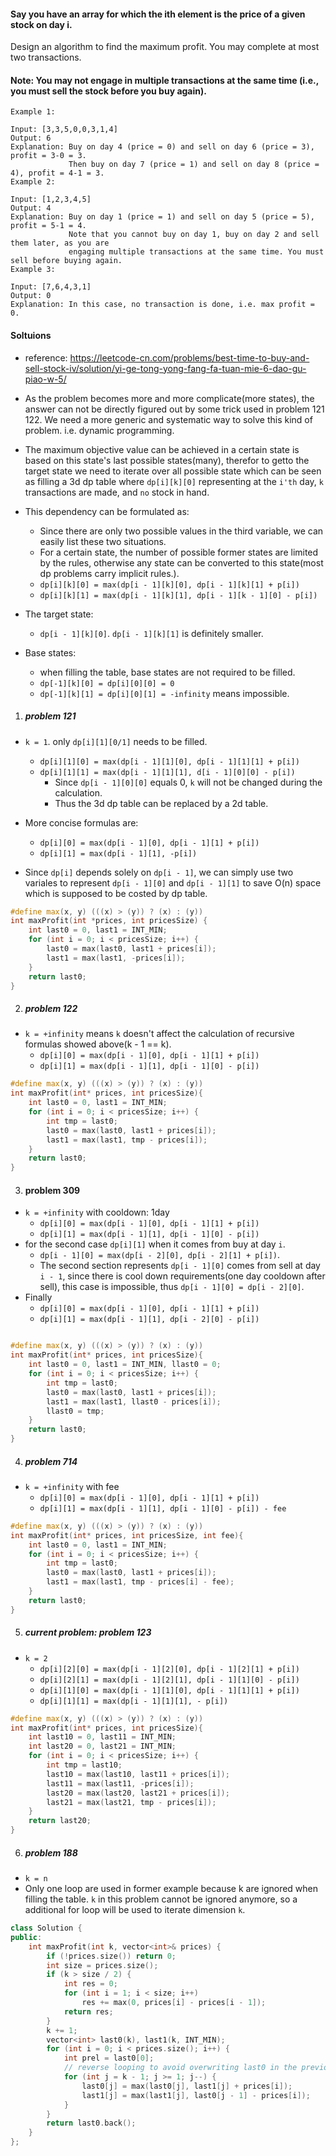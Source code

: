 
#### Say you have an array for which the ith element is the price of a given stock on day i.

Design an algorithm to find the maximum profit. You may complete at most two transactions.

#### Note: You may not engage in multiple transactions at the same time (i.e., you must sell the stock before you buy again).

```
Example 1:

Input: [3,3,5,0,0,3,1,4]
Output: 6
Explanation: Buy on day 4 (price = 0) and sell on day 6 (price = 3), profit = 3-0 = 3.
             Then buy on day 7 (price = 1) and sell on day 8 (price = 4), profit = 4-1 = 3.
Example 2:

Input: [1,2,3,4,5]
Output: 4
Explanation: Buy on day 1 (price = 1) and sell on day 5 (price = 5), profit = 5-1 = 4.
             Note that you cannot buy on day 1, buy on day 2 and sell them later, as you are
             engaging multiple transactions at the same time. You must sell before buying again.
Example 3:

Input: [7,6,4,3,1]
Output: 0
Explanation: In this case, no transaction is done, i.e. max profit = 0.
```

#### Soltuions

- reference: https://leetcode-cn.com/problems/best-time-to-buy-and-sell-stock-iv/solution/yi-ge-tong-yong-fang-fa-tuan-mie-6-dao-gu-piao-w-5/

- As the problem becomes more and more complicate(more states), the answer can not be directly figured out by some trick used in problem 121 122. We need a more generic and systematic way to solve this kind of problem. i.e. dynamic programming.

- The maximum objective value can be achieved in a certain state is based on this state's last possible states(many), therefor to getto the target state we need to iterate over all possible state which can be seen as filling a 3d dp table where `dp[i][k][0]` representing at the `i'th` day, `k` transactions are made, and `no` stock in hand.
- This dependency can be formulated as:
    - Since there are only two possible values in the third variable, we can easily list these two situations.
    - For a certain state, the number of possible former states are limited by the rules, otherwise any state can be converted to this state(most dp problems carry implicit rules.).
    - `dp[i][k][0] = max(dp[i - 1][k][0], dp[i - 1][k][1] + p[i])`
    - `dp[i][k][1] = max(dp[i - 1][k][1], dp[i - 1][k - 1][0] - p[i])`
- The target state:
    - `dp[i - 1][k][0]`.  `dp[i - 1][k][1]` is definitely smaller.
- Base states: 
    - when filling the table, base states are not required to be filled.
    - `dp[-1][k][0] = dp[i][0][0] = 0`
    - `dp[-1][k][1] = dp[i][0][1] = -infinity` means impossible.


1. ##### problem 121

- `k = 1`. only `dp[i][1][0/1]` needs to be filled.
    - `dp[i][1][0] = max(dp[i - 1][1][0], dp[i - 1][1][1] + p[i])`
    - `dp[i][1][1] = max(dp[i - 1][1][1], d[i - 1][0][0] - p[i])`
        - Since `dp[i - 1][0][0]` equals 0, `k` will not be changed during the calculation.
        - Thus the 3d dp table can be replaced by a 2d table.

- More concise formulas are:
    - `dp[i][0] = max(dp[i - 1][0], dp[i - 1][1] + p[i])`
    - `dp[i][1] = max(dp[i - 1][1], -p[i])`

- Since `dp[i]` depends solely on `dp[i - 1]`, we can simply use two variales to represent `dp[i - 1][0]` and `dp[i - 1][1]` to save O(n) space which is supposed to be costed by dp table.

```c++
#define max(x, y) (((x) > (y)) ? (x) : (y))
int maxProfit(int *prices, int pricesSize) {
    int last0 = 0, last1 = INT_MIN;
    for (int i = 0; i < pricesSize; i++) {
        last0 = max(last0, last1 + prices[i]);
        last1 = max(last1, -prices[i]);
    }
    return last0;
}
```

2. ##### problem 122

- `k = +infinity` means `k` doesn't affect the calculation of recursive formulas showed above(k - 1 == k).
    - `dp[i][0] = max(dp[i - 1][0], dp[i - 1][1] + p[i])`
    - `dp[i][1] = max(dp[i - 1][1], dp[i - 1][0] - p[i])`

```c++
#define max(x, y) (((x) > (y)) ? (x) : (y))
int maxProfit(int* prices, int pricesSize){
    int last0 = 0, last1 = INT_MIN;
    for (int i = 0; i < pricesSize; i++) {
        int tmp = last0;
        last0 = max(last0, last1 + prices[i]);
        last1 = max(last1, tmp - prices[i]);
    }
    return last0;
}
```

3. #### problem 309

- `k = +infinity` with cooldown: 1day
    - `dp[i][0] = max(dp[i - 1][0], dp[i - 1][1] + p[i])`
    - `dp[i][1] = max(dp[i - 1][1], dp[i - 1][0] - p[i])`
- for the second case `dp[i][1]` when it comes from buy at day `i`. 
    - `dp[i - 1][0] = max(dp[i - 2][0], dp[i - 2][1] + p[i])`.
    - The second section represents `dp[i - 1][0]` comes from sell at day `i - 1`, since there is cool down requirements(one day cooldown after sell), this case is impossible, thus `dp[i - 1][0] = dp[i - 2][0]`.
- Finally
    - `dp[i][0] = max(dp[i - 1][0], dp[i - 1][1] + p[i])`
    - `dp[i][1] = max(dp[i - 1][1], dp[i - 2][0] - p[i])`



```c++

#define max(x, y) (((x) > (y)) ? (x) : (y))
int maxProfit(int* prices, int pricesSize){
    int last0 = 0, last1 = INT_MIN, llast0 = 0;
    for (int i = 0; i < pricesSize; i++) {
        int tmp = last0;
        last0 = max(last0, last1 + prices[i]);
        last1 = max(last1, llast0 - prices[i]);
        llast0 = tmp;
    }
    return last0;
}
```

4. ##### problem 714


- `k = +infinity` with fee
    - `dp[i][0] = max(dp[i - 1][0], dp[i - 1][1] + p[i])`
    - `dp[i][1] = max(dp[i - 1][1], dp[i - 1][0] - p[i]) - fee`

```c++
#define max(x, y) (((x) > (y)) ? (x) : (y))
int maxProfit(int* prices, int pricesSize, int fee){
    int last0 = 0, last1 = INT_MIN;
    for (int i = 0; i < pricesSize; i++) {
        int tmp = last0;
        last0 = max(last0, last1 + prices[i]);
        last1 = max(last1, tmp - prices[i] - fee);
    }
    return last0;
}
```

5. ##### current problem: problem 123

- `k = 2`
    - `dp[i][2][0] = max(dp[i - 1][2][0], dp[i - 1][2][1] + p[i])`
    - `dp[i][2][1] = max(dp[i - 1][2][1], dp[i - 1][1][0] - p[i])`
    - `dp[i][1][0] = max(dp[i - 1][1][0], dp[i - 1][1][1] + p[i])`
    - `dp[i][1][1] = max(dp[i - 1][1][1], - p[i])`

```c++
#define max(x, y) (((x) > (y)) ? (x) : (y))
int maxProfit(int* prices, int pricesSize){
    int last10 = 0, last11 = INT_MIN;
    int last20 = 0, last21 = INT_MIN;
    for (int i = 0; i < pricesSize; i++) {
        int tmp = last10;
        last10 = max(last10, last11 + prices[i]);
        last11 = max(last11, -prices[i]);
        last20 = max(last20, last21 + prices[i]);
        last21 = max(last21, tmp - prices[i]);
    }
    return last20;
}
```

6. ##### problem 188

- `k = n`
- Only one loop are used in former example because k are ignored when filling the table. `k` in this problem cannot be ignored anymore, so a additional for loop will be used to iterate dimension `k`.

```c++
class Solution {
public:
    int maxProfit(int k, vector<int>& prices) {
        if (!prices.size()) return 0;
        int size = prices.size();
        if (k > size / 2) {
            int res = 0;
            for (int i = 1; i < size; i++)
                res += max(0, prices[i] - prices[i - 1]);
            return res;
        }
        k += 1;
        vector<int> last0(k), last1(k, INT_MIN);
        for (int i = 0; i < prices.size(); i++) {
            int prel = last0[0];
            // reverse looping to avoid overwriting last0 in the previous day
            for (int j = k - 1; j >= 1; j--) {
                last0[j] = max(last0[j], last1[j] + prices[i]);
                last1[j] = max(last1[j], last0[j - 1] - prices[i]);
            }
        }
        return last0.back();
    }
};
```
